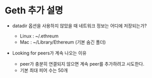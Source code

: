 # Geth 추가 설명

- datadir 옵션을 사용하지 않았을 때 네트워크 정보는 어디에 저장되는가?

  - Linux : ~/.ethreum
  - Mac : ~/Library/Ethereum (기본 숨긴 폴더)

- Looking for peers가 계속 나오는 이유
  - peer가 충분히 연결되지 않으면 계속 peer를 추가하려고 시도한다.
  - 기본 최대 피어 수는 50개
